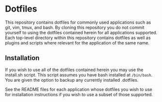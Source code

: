 # Dotfiles

This repository contains dotfiles for commonly used applications such as git,
vim, tmux, and bash. By cloning this repository you do not commit yourself to
using the dotfiles contained herein for all applications supported. Each
top-level directory within this repository contains dotfiles as well as plugins
and scripts where relevant for the application of the same name.

## Installation

If you wish to use all of the dotfiles contained herein you may use the
install.sh script. This script assumes you have bash installed at `/bin/bash`.
You are given the option to backup any currently installed .dotfiles.

See the README files for each application whose dotfiles you wish to use for
installation instructions if you wish to use a subset of those supported.
